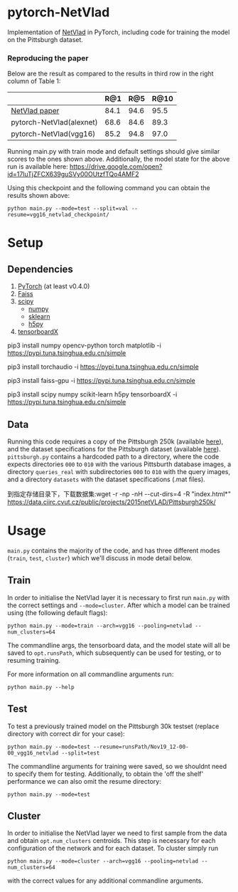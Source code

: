 # pytorch-NetVlad

Implementation of [NetVlad](https://arxiv.org/abs/1511.07247) in PyTorch, including code for training the model on the Pittsburgh dataset.

### Reproducing the paper

Below are the result as compared to the results in third row in the right column of Table 1:

|                                                | R@1  | R@5  | R@10 |
| ---------------------------------------------- | ---- | ---- | ---- |
| [NetVlad paper](https://arxiv.org/abs/1511.07247) | 84.1 | 94.6 | 95.5 |
| pytorch-NetVlad(alexnet)                       | 68.6 | 84.6 | 89.3 |
| pytorch-NetVlad(vgg16)                         | 85.2 | 94.8 | 97.0 |

Running main.py with train mode and default settings should give similar scores to the ones shown above. Additionally, the model state for the above run is
available here: https://drive.google.com/open?id=17luTjZFCX639guSVy00OUtzfTQo4AMF2

Using this checkpoint and the following command you can obtain the results shown above:

    python main.py --mode=test --split=val --resume=vgg16_netvlad_checkpoint/

# Setup

## Dependencies

1. [PyTorch](https://pytorch.org/get-started/locally/) (at least v0.4.0)
2. [Faiss](https://github.com/facebookresearch/faiss)
3. [scipy](https://www.scipy.org/)
   - [numpy](http://www.numpy.org/)
   - [sklearn](https://scikit-learn.org/stable/)
   - [h5py](https://www.h5py.org/)
4. [tensorboardX](https://github.com/lanpa/tensorboardX)

pip3 install numpy opencv-python torch matplotlib -i https://pypi.tuna.tsinghua.edu.cn/simple

pip3 install torchaudio -i https://pypi.tuna.tsinghua.edu.cn/simple

pip3 install faiss-gpu -i https://pypi.tuna.tsinghua.edu.cn/simple

pip3 install scipy numpy scikit-learn h5py tensorboardX -i https://pypi.tuna.tsinghua.edu.cn/simple

## Data

Running this code requires a copy of the Pittsburgh 250k (available [here](https://github.com/Relja/netvlad/issues/42)),
and the dataset specifications for the Pittsburgh dataset (available [here](https://www.di.ens.fr/willow/research/netvlad/data/netvlad_v100_datasets.tar.gz)).
`pittsburgh.py` contains a hardcoded path to a directory, where the code expects directories `000` to `010` with the various Pittsburth database images, a directory
`queries_real` with subdirectories `000` to `010` with the query images, and a directory `datasets` with the dataset specifications (.mat files).

到指定存储目录下，下载数据集:wget -r -np -nH --cut-dirs=4 -R "index.html*" https://data.ciirc.cvut.cz/public/projects/2015netVLAD/Pittsburgh250k/

# Usage

`main.py` contains the majority of the code, and has three different modes (`train`, `test`, `cluster`) which we'll discuss in mode detail below.

## Train

In order to initialise the NetVlad layer it is necessary to first run `main.py` with the correct settings and `--mode=cluster`. After which a model can be trained using (the following default flags):

    python main.py --mode=train --arch=vgg16 --pooling=netvlad --num_clusters=64

The commandline args, the tensorboard data, and the model state will all be saved to `opt.runsPath`, which subsequently can be used for testing, or to resuming training.

For more information on all commandline arguments run:

    python main.py --help

## Test

To test a previously trained model on the Pittsburgh 30k testset (replace directory with correct dir for your case):

    python main.py --mode=test --resume=runsPath/Nov19_12-00-00_vgg16_netvlad --split=test

The commandline arguments for training were saved, so we shouldnt need to specify them for testing.
Additionally, to obtain the 'off the shelf' performance we can also omit the resume directory:

    python main.py --mode=test

## Cluster

In order to initialise the NetVlad layer we need to first sample from the data and obtain `opt.num_clusters` centroids. This step is
necessary for each configuration of the network and for each dataset. To cluster simply run

    python main.py --mode=cluster --arch=vgg16 --pooling=netvlad --num_clusters=64

with the correct values for any additional commandline arguments.
